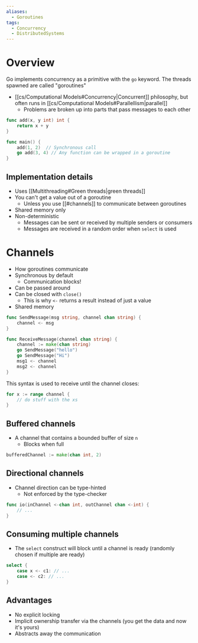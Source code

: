 ```yaml
---
aliases:
  - Goroutines
tags:
  - Concurrency
  - DistributedSystems
---
```

# Overview
Go implements concurrency as a primitive with the `go` keyword. The threads spawned are called "goroutines"

- [[cs/Computational Models#Concurrency|Concurrent]] philosophy, but often runs in [[cs/Computational Models#Parallellism|parallel]]
	- Problems are broken up into parts that pass messages to each other
```go
func add(x, y int) int {
	return x + y
}

func main() {
	add(1, 2)  // Synchronous call
	go add(3, 4) // Any function can be wrapped in a goroutine
}
```

## Implementation details
- Uses [[Multithreading#Green threads|green threads]]
- You can't get a value out of a goroutine
	- Unless you use [[#channels]] to communicate between goroutines
- Shared memory only
- Non-deterministic
	- Messages can be sent or received by multiple senders or consumers
	- Messages are received in a random order when `select` is used

# Channels
- How goroutines communicate
- Synchronous by default
	- Communication blocks!
- Can be passed around
- Can be closed with `close()`
	- This is why `<-` returns a result instead of just a value
- Shared memory

```go
func SendMessage(msg string, channel chan string) {
	channel <- msg
}

func ReceiveMessage(channel chan string) {
	channel := make(chan string)
	go SendMessage("hello")
	go SendMessage("Hi")
	msg1 <- channel
	msg2 <- channel
}
```

This syntax is used to receive until the channel closes:
```go
for x := range channel {
	// do stuff with the xs
}
```

## Buffered channels
- A channel that contains a bounded buffer of size `n`
	- Blocks when full

```go
bufferedChannel := make(chan int, 2)
```

## Directional channels
- Channel direction can be type-hinted
	- Not enforced by the type-checker

```go
func io(inChannel <-chan int, outChannel chan <-int) {
	// ...
}
```

## Consuming multiple channels
- The `select` construct will block until a channel is ready (randomly chosen if multiple are ready)

```go
select {
	case x <- c1: // ...
	case <- c2: // ...
}
```

## Advantages
- No explicit locking
- Implicit ownership transfer via the channels (you get the data and now it's yours)
- Abstracts away the communication
